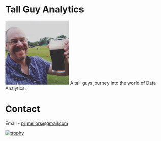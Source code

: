 # Tall Guy Analytics
<img src="https://github.com/paulmellors/TallGuyAnalytics/blob/main/paulmellors.jpeg" width="200">
A tall guys journey into the world of Data Analytics.

# Contact
Email - prjmellors@gmail.com

[![trophy](https://github-profile-trophy.vercel.app/?username=paulmellors)](https://github.com/ryo-ma/github-profile-trophy)
